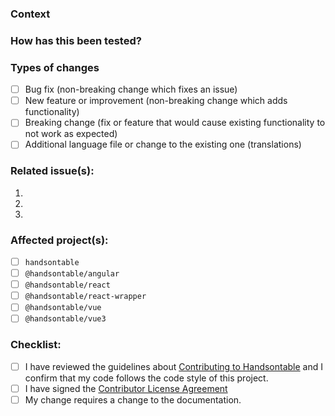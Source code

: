 ### Context
<!--- Why is this change required? What problem does it solve? -->

### How has this been tested?
<!--- Please describe in detail how you tested your changes (doesn't apply to translations). -->

### Types of changes
<!--- What types of changes does your code introduce? Put an `x` in all the boxes that apply: -->
- [ ] Bug fix (non-breaking change which fixes an issue)
- [ ] New feature or improvement (non-breaking change which adds functionality)
- [ ] Breaking change (fix or feature that would cause existing functionality to not work as expected)
- [ ] Additional language file or change to the existing one (translations)

### Related issue(s):
1.
2.
3.

### Affected project(s):
- [ ] `handsontable`
- [ ] `@handsontable/angular`
- [ ] `@handsontable/react`
- [ ] `@handsontable/react-wrapper`
- [ ] `@handsontable/vue`
- [ ] `@handsontable/vue3`

### Checklist:
<!--- Go over all the following points, and put an `x` in all the boxes that apply. -->
<!--- If you're unsure about any of these, don't hesitate to ask. We're here to help! -->
- [ ] I have reviewed the guidelines about [Contributing to Handsontable](https://github.com/handsontable/handsontable/blob/master/CONTRIBUTING.md) and I confirm that my code follows the code style of this project.
- [ ] I have signed the [Contributor License Agreement](https://docs.google.com/forms/d/e/1FAIpQLScpMq4swMelvw3-onxC8Jl29m0fVp5hpf7d1yQVklqVjGjWGA/viewform?c=0&w=1)
- [ ] My change requires a change to the documentation.
